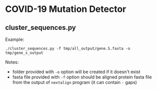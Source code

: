 # COVID-19 Mutation Detector

## cluster_sequences.py

Example:

`./cluster_sequences.py -f tmp/all_output/gene.S.fasta -o tmp/gene_s_output`

Notes:

- folder provided with `-o` option will be created if it doesn't exist
- fasta file provided with `-f` option should be aligned protein fasta file from the output of `nextalign` program (it can contain `-` gaps)
